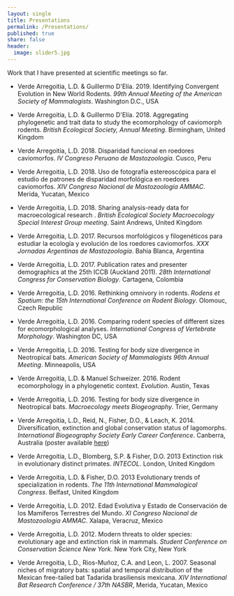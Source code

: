 ```yaml
---
layout: single
title: Presentations
permalink: /Presentations/
published: true
share: false
header:
  image: slider5.jpg
---
```



Work that I have presented at scientific meetings so far.

+ Verde Arregoitia, L.D. & Guillermo D'Elía. 2019. Identifying Convergent Evolution in New World Rodents. _99th Annual Meeting of the American Society of Mammalogists_. Washington D.C., USA

+ Verde Arregoitia, L.D. & Guillermo D'Elía. 2018. Aggregating phylogenetic and trait data to study
the ecomorphology of caviomorph rodents. _British Ecological Society, Annual Meeting_. Birmingham, United Kingdom

+ Verde Arregoitia, L.D. 2018. Disparidad funcional en roedores caviomorfos. _IV Congreso Peruano de Mastozoología_. Cusco, Peru

+ Verde Arregoitia, L.D. 2018. Uso de fotografía estereoscópica para el estudio de patrones de disparidad morfológica en roedores caviomorfos. _XIV Congreso Nacional de Mastozoología AMMAC_. Merida, Yucatan, Mexico

+ Verde Arregoitia, L.D. 2018. Sharing analysis-ready data for macroecological research
. _British Ecological Society Macroecology Special Interest Group meeting_. Saint Andrews, United Kingdom 

+ Verde Arregoitia, L.D. 2017. Recursos morfológicos y filogenéticos para estudiar la ecología y evolución de los roedores caviomorfos. _XXX Jornadas Argentinas de Mastozoología_. Bahia Blanca, Argentina 

+ Verde Arregoitia, L.D. 2017. Publication rates and presenter demographics at the 25th ICCB (Auckland 2011). _28th International Congress for Conservation Biology_. Cartagena, Colombia 

+ Verde Arregoitia, L.D. 2016. Rethinking omnivory in rodents. _Rodens et Spatium: the 15th International Conference on Rodent Biology_. Olomouc, Czech Republic

+ Verde Arregoitia, L.D. 2016. Comparing rodent species of different sizes for ecomorphological analyses. _International Congress of Vertebrate Morphology_. Washington DC, USA

+ Verde Arregoitia, L.D. 2016. Testing for body size divergence in Neotropical bats. _American Society of Mammalogists 96th Annual Meeting_. Minneapolis, USA

+ Verde Arregoitia, L.D. & Manuel Schweizer. 2016. Rodent ecomorphology in a phylogenetic context. _Evolution_. Austin, Texas

+ Verde Arregoitia, L.D. 2016. Testing for body size divergence in Neotropical bats. _Macroecology meets Biogeography_. Trier, Germany

+ Verde Arregoitia, L.D., Reid, N., Fisher, D.O., & Leach, K. 2014. Diversification, extinction and global conservation status of lagomorphs. _International Biogeography Society Early Career Conference_. Canberra, Australia (poster available [here](https://figshare.com/articles/Diversification_extinction_and_global_conservation_status_of_lagomorphs/892568))

+ Verde Arregoitia, L.D., Blomberg, S.P. & Fisher, D.O. 2013 Extinction risk in evolutionary distinct primates. _INTECOL_. London, United Kingdom

+ Verde Arregoitia, L.D. & Fisher, D.O. 2013 Evolutionary trends of specialization in rodents. _The 11th International Mammalogical Congress_. Belfast, United Kingdom

+ Verde Arregoitia, L.D. 2012. Edad Evolutiva y Estado de Conservación de los Mamíferos Terrestres del Mundo. _XI Congreso Nacional de Mastozoología AMMAC_. Xalapa, Veracruz, Mexico

+ Verde Arregoitia, L.D. 2012. Modern threats to older species: evolutionary age and extinction risk in mammals. _Student Conference on Conservation Science New York_. New York City, New York

+ Verde Arregoitia, L.D., Rios-Muñoz, C.A. and Leon, L. 2007. Seasonal niches of migratory bats: spatial and temporal distribution of the Mexican free-tailed bat Tadarida brasiliensis mexicana.  _XIV International Bat Research Conference / 37th NASBR_, Merida, Yucatan, Mexico
